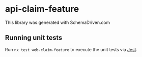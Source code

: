 
# api-claim-feature

This library was generated with SchemaDriven.com

## Running unit tests

Run `nx test web-claim-feature` to execute the unit tests via [Jest](https://jestjs.io).

